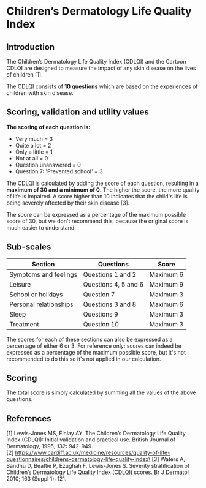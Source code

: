 # Children’s Dermatology Life Quality Index

## Introduction
The Children’s Dermatology Life Quality Index (CDLQI) and the Cartoon CDLQI are designed to measure the impact of any skin disease on the lives of children [1].

The CDLQI consists of **10 questions** which are based on the experiences of children with skin disease.


## Scoring, validation and utility values

**The scoring of each question is:**
- Very much = 3
- Quite a lot = 2
- Only a little = 1
- Not at all = 0
- Question unanswered = 0
- Question 7: 'Prevented school' = 3

The CDLQI is calculated by adding the score of each question, resulting in a **maximum of 30 and a minimum of 0**. The higher the score, the more quality of life is impaired. A score higher than 10 indicates that the child's life is being severely affected by their skin disease [3].

The score can be expressed as a percentage of the maximum possible score of 30, but we don't recommend this, because the original score is much easier to understand.

## Sub-scales
| Section                	| Questions         	  | Score     	|
|------------------------	|-------------------	  |-----------	|
| Symptoms and feelings  	| Questions 1 and 2 	  | Maximum 6 	|
| Leisure      	          | Questions 4, 5 and 6 	| Maximum 9 	|
| School or holidays      | Question 7  	        | Maximum 3 	|
| Personal relationships  | Questions 3 and 8  	  | Maximum 6 	|
| Sleep 	                | Questions 9 	        | Maximum 3 	|
| Treatment              	| Question 10       	  | Maximum 3 	|

The scores for each of these sections can also be expressed as a percentage of either 6 or 3. For reference only: scores can indeed be expressed as a percentage of the maximum possible score, but it's not recommended to do this so it's not applied in our calculation.

## Scoring
The total score is simply calculated by summing all the values of the above questions.

## References
[1] Lewis-Jones MS, Finlay AY. The Children’s Dermatology Life Quality Index (CDLQI): Initial validation and practical use. British Journal of Dermatology, 1995; 132: 942-949.\
[2] https://www.cardiff.ac.uk/medicine/resources/quality-of-life-questionnaires/childrens-dermatology-life-quality-index\
[3] Waters A, Sandhu D, Beattie P, Ezughah F, Lewis-Jones S. Severity stratification of Children’s Dermatology Life Quality Index (CDLQI) scores. Br J Dermatol 2010; 163 (Suppl 1): 121.
